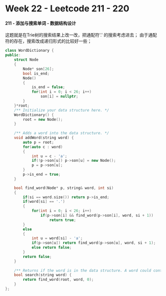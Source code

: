 <!--
 * @Description: 
 * @Versions: 
 * @Author: Vernon Cui
 * @Github: https://github.com/vernon97
 * @Date: 2021-01-09 01:22:48
 * @LastEditors: Vernon Cui
 * @LastEditTime: 2021-01-09 01:24:57
 * @FilePath: /.leetcode/Users/vernon/Leetcode-notes/week22.md
-->
# Week 22 - Leetcode 211 - 220

#### 211 - 添加与搜索单词 - 数据结构设计

这题就是在Trie树的搜索结果上改一改，把通配符'.' 的搜索考虑进去；
由于通配符的存在，搜索改成递归形式的比较好一些；

```cpp
class WordDictionary {
public:
    struct Node
    {
        Node* son[26];
        bool is_end;
        Node()
        {
            is_end = false;
            for(int i = 0; i < 26; i++)
                son[i] = nullptr;
        }
    }*root;
    /** Initialize your data structure here. */
    WordDictionary() {
        root = new Node();
    }
    
    /** Adds a word into the data structure. */
    void addWord(string word) {
        auto p = root;
        for(auto c : word)
        {
            int u = c - 'a';
            if(!p->son[u]) p->son[u] = new Node();
            p = p->son[u];
        }
        p->is_end = true;
    }

    bool find_word(Node* p, string& word, int si)
    {
        if(si == word.size()) return p->is_end;
        if(word[si] == '.')
        {
            for(int i = 0; i < 26; i++)
                if(p->son[i] && find_word(p->son[i], word, si + 1))
                    return true;
        }
        else
        {    
            int u = word[si] - 'a';
            if(p->son[u]) return find_word(p->son[u], word, si + 1);   
            else return false;
        }
        return false;
    }
    
    /** Returns if the word is in the data structure. A word could contain the dot character '.' to represent any one letter. */
    bool search(string word) {
        return find_word(root, word, 0);
    }
};
```